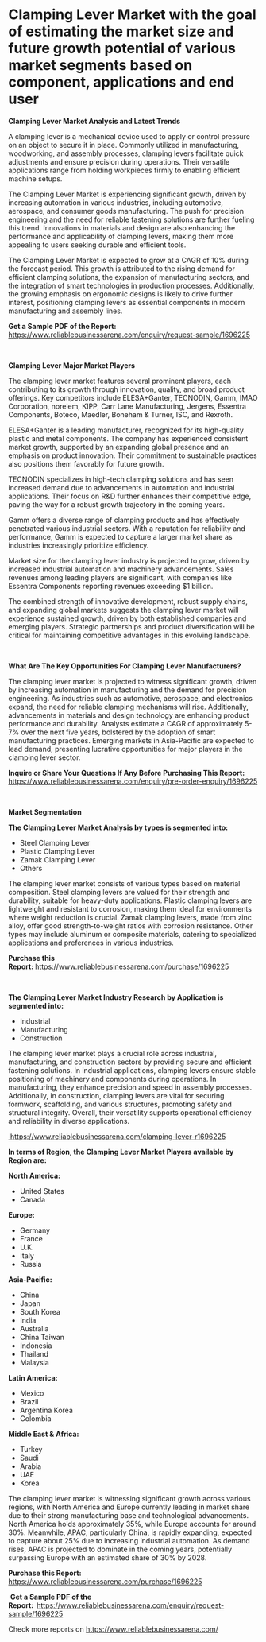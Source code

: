 <p><h1>Clamping Lever Market with the goal of estimating the market size and future growth potential of various market segments based on component, applications and end user</h1></p><p><strong>Clamping Lever Market Analysis and Latest Trends</strong></p>
<p><p>A clamping lever is a mechanical device used to apply or control pressure on an object to secure it in place. Commonly utilized in manufacturing, woodworking, and assembly processes, clamping levers facilitate quick adjustments and ensure precision during operations. Their versatile applications range from holding workpieces firmly to enabling efficient machine setups.</p><p>The Clamping Lever Market is experiencing significant growth, driven by increasing automation in various industries, including automotive, aerospace, and consumer goods manufacturing. The push for precision engineering and the need for reliable fastening solutions are further fueling this trend. Innovations in materials and design are also enhancing the performance and applicability of clamping levers, making them more appealing to users seeking durable and efficient tools.</p><p>The Clamping Lever Market is expected to grow at a CAGR of 10% during the forecast period. This growth is attributed to the rising demand for efficient clamping solutions, the expansion of manufacturing sectors, and the integration of smart technologies in production processes. Additionally, the growing emphasis on ergonomic designs is likely to drive further interest, positioning clamping levers as essential components in modern manufacturing and assembly lines.</p></p>
<p><strong>Get a Sample PDF of the Report:&nbsp;</strong> <a href="https://www.reliablebusinessarena.com/enquiry/request-sample/1696225?utm_campaign=1912&utm_medium=2&utm_source=Github&utm_content=ia&utm_term=08012025&utm_id=clamping-lever">https://www.reliablebusinessarena.com/enquiry/request-sample/1696225</a></p>
<p>&nbsp;</p>
<p><strong>Clamping Lever Major Market Players</strong></p>
<p><p>The clamping lever market features several prominent players, each contributing to its growth through innovation, quality, and broad product offerings. Key competitors include ELESA+Ganter, TECNODIN, Gamm, IMAO Corporation, norelem, KIPP, Carr Lane Manufacturing, Jergens, Essentra Components, Boteco, Maedler, Boneham & Turner, ISC, and Rexroth.</p><p>ELESA+Ganter is a leading manufacturer, recognized for its high-quality plastic and metal components. The company has experienced consistent market growth, supported by an expanding global presence and an emphasis on product innovation. Their commitment to sustainable practices also positions them favorably for future growth.</p><p>TECNODIN specializes in high-tech clamping solutions and has seen increased demand due to advancements in automation and industrial applications. Their focus on R&D further enhances their competitive edge, paving the way for a robust growth trajectory in the coming years.</p><p>Gamm offers a diverse range of clamping products and has effectively penetrated various industrial sectors. With a reputation for reliability and performance, Gamm is expected to capture a larger market share as industries increasingly prioritize efficiency.</p><p>Market size for the clamping lever industry is projected to grow, driven by increased industrial automation and machinery advancements. Sales revenues among leading players are significant, with companies like Essentra Components reporting revenues exceeding $1 billion.</p><p>The combined strength of innovative development, robust supply chains, and expanding global markets suggests the clamping lever market will experience sustained growth, driven by both established companies and emerging players. Strategic partnerships and product diversification will be critical for maintaining competitive advantages in this evolving landscape.</p></p>
<p>&nbsp;</p>
<p><strong>What Are The Key Opportunities For Clamping Lever Manufacturers?</strong></p>
<p><p>The clamping lever market is projected to witness significant growth, driven by increasing automation in manufacturing and the demand for precision engineering. As industries such as automotive, aerospace, and electronics expand, the need for reliable clamping mechanisms will rise. Additionally, advancements in materials and design technology are enhancing product performance and durability. Analysts estimate a CAGR of approximately 5-7% over the next five years, bolstered by the adoption of smart manufacturing practices. Emerging markets in Asia-Pacific are expected to lead demand, presenting lucrative opportunities for major players in the clamping lever sector.</p></p>
<p><strong>Inquire or Share Your Questions If Any Before Purchasing This Report:</strong> <a href="https://www.reliablebusinessarena.com/enquiry/pre-order-enquiry/1696225?utm_campaign=1912&utm_medium=2&utm_source=Github&utm_content=ia&utm_term=08012025&utm_id=clamping-lever">https://www.reliablebusinessarena.com/enquiry/pre-order-enquiry/1696225</a></p>
<p>&nbsp;</p>
<p><strong>Market Segmentation</strong></p>
<p><strong>The Clamping Lever Market Analysis by types is segmented into:</strong></p>
<p><ul><li>Steel Clamping Lever</li><li>Plastic Clamping Lever</li><li>Zamak Clamping Lever</li><li>Others</li></ul></p>
<p><p>The clamping lever market consists of various types based on material composition. Steel clamping levers are valued for their strength and durability, suitable for heavy-duty applications. Plastic clamping levers are lightweight and resistant to corrosion, making them ideal for environments where weight reduction is crucial. Zamak clamping levers, made from zinc alloy, offer good strength-to-weight ratios with corrosion resistance. Other types may include aluminum or composite materials, catering to specialized applications and preferences in various industries.</p></p>
<p><strong>Purchase this Report:&nbsp;</strong><a href="https://www.reliablebusinessarena.com/purchase/1696225?utm_campaign=1912&utm_medium=2&utm_source=Github&utm_content=ia&utm_term=08012025&utm_id=clamping-lever">https://www.reliablebusinessarena.com/purchase/1696225</a></p>
<p>&nbsp;</p>
<p><strong>The Clamping Lever Market Industry Research by Application is segmented into:</strong></p>
<p><ul><li>Industrial</li><li>Manufacturing</li><li>Construction</li></ul></p>
<p><p>The clamping lever market plays a crucial role across industrial, manufacturing, and construction sectors by providing secure and efficient fastening solutions. In industrial applications, clamping levers ensure stable positioning of machinery and components during operations. In manufacturing, they enhance precision and speed in assembly processes. Additionally, in construction, clamping levers are vital for securing formwork, scaffolding, and various structures, promoting safety and structural integrity. Overall, their versatility supports operational efficiency and reliability in diverse applications.</p></p>
<p><a href="https://www.reliablebusinessarena.com/clamping-lever-r1696225?utm_campaign=1912&utm_medium=2&utm_source=Github&utm_content=ia&utm_term=08012025&utm_id=clamping-lever">&nbsp;https://www.reliablebusinessarena.com/clamping-lever-r1696225</a></p>
<p><strong>In terms of Region, the Clamping Lever Market Players available by Region are:</strong></p>
<p>
    <p> <strong> North America: </strong>
        <ul>
            <li>United States</li>
            <li>Canada</li>
        </ul>
        </p> 
    <p> <strong> Europe: </strong>
        <ul>
            <li>Germany</li>
            <li>France</li>
            <li>U.K.</li>
            <li>Italy</li>
            <li>Russia</li>
        </ul>
        </p> 
    <p> <strong> Asia-Pacific: </strong>
        <ul>
            <li>China</li>
            <li>Japan</li>
            <li>South Korea</li>
            <li>India</li>
            <li>Australia</li>
            <li>China Taiwan</li>
            <li>Indonesia</li>
            <li>Thailand</li>
            <li>Malaysia</li>
        </ul>
        </p> 
    <p> <strong> Latin America: </strong>
        <ul>
            <li>Mexico</li>
            <li>Brazil</li>
            <li>Argentina Korea</li>
            <li>Colombia</li>
        </ul>
        </p> 
    <p> <strong> Middle East & Africa: </strong>
        <ul>
            <li>Turkey</li>
            <li>Saudi</li>
            <li>Arabia</li>
            <li>UAE</li>
            <li>Korea</li>
        </ul>
    </p>
    </p>
<p><p>The clamping lever market is witnessing significant growth across various regions, with North America and Europe currently leading in market share due to their strong manufacturing base and technological advancements. North America holds approximately 35%, while Europe accounts for around 30%. Meanwhile, APAC, particularly China, is rapidly expanding, expected to capture about 25% due to increasing industrial automation. As demand rises, APAC is projected to dominate in the coming years, potentially surpassing Europe with an estimated share of 30% by 2028.</p></p>
<p><strong>Purchase this Report: </strong><a href="https://www.reliablebusinessarena.com/purchase/1696225?utm_campaign=1912&utm_medium=2&utm_source=Github&utm_content=ia&utm_term=08012025&utm_id=clamping-lever">https://www.reliablebusinessarena.com/purchase/1696225</a></p>
<p>&nbsp;<strong>Get a Sample PDF of the Report:&nbsp;&nbsp;</strong><a href="https://www.reliablebusinessarena.com/enquiry/request-sample/1696225?utm_campaign=1912&utm_medium=2&utm_source=Github&utm_content=ia&utm_term=08012025&utm_id=clamping-lever">https://www.reliablebusinessarena.com/enquiry/request-sample/1696225</a></p>
<p><strong></strong></p>
<p>Check more reports on <a href="https://www.reliablebusinessarena.com/?utm_campaign=1912&utm_medium=2&utm_source=Github&utm_content=ia&utm_term=08012025&utm_id=clamping-lever">https://www.reliablebusinessarena.com/</a></p>